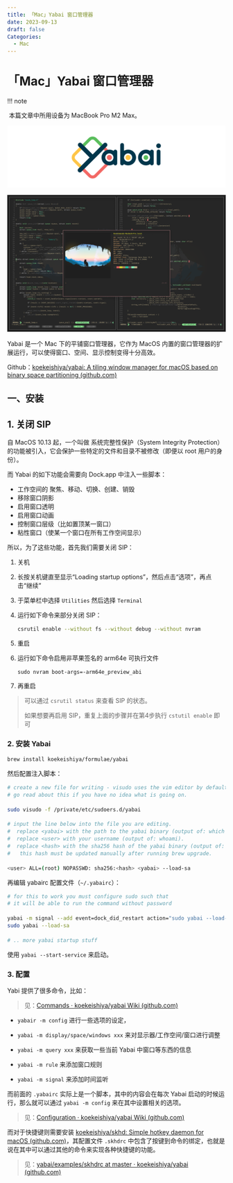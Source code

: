 ```yaml
---
title: 「Mac」Yabai 窗口管理器
date: 2023-09-13
draft: false
Categories:
  - Mac
---
```


# 「Mac」Yabai 窗口管理器

!!! note

​	本篇文章中所用设备为 MacBook Pro M2 Max。

![Banner](./assets/banner.svg)

![screenshot.png](./assets/screenshot.png)

Yabai 是一个 Mac 下的平铺窗口管理器，它作为 MacOS 内置的窗口管理器的扩展运行，可以使得窗口、空间、显示控制变得十分高效。

Github：[koekeishiya/yabai: A tiling window manager for macOS based on binary space partitioning (github.com)](https://github.com/koekeishiya/yabai)

## 一、安装

## 1. 关闭 SIP

自 MacOS 10.13 起，一个叫做 系统完整性保护（System Integrity Protection）的功能被引入，它会保护一些特定的文件和目录不被修改（即便以 root 用户的身份）。

而 Yabai 的如下功能会需要向 Dock.app 中注入一些脚本：

- 工作空间的 聚焦、移动、切换、创建、销毁
- 移除窗口阴影
- 启用窗口透明
- 启用窗口动画
- 控制窗口层级（比如置顶某一窗口）
- 粘性窗口（使某一个窗口在所有工作空间显示）

所以，为了这些功能，首先我们需要关闭 SIP：

1. 关机

2. 长按关机键直至显示“Loading startup options”，然后点击“选项”，再点击“继续”

3. 于菜单栏中选择 `Utilities` 然后选择 `Terminal`

4. 运行如下命令来部分关闭 SIP：

   ```bash
   csrutil enable --without fs --without debug --without nvram
   ```

5. 重启

6. 运行如下命令启用非苹果签名的 arm64e 可执行文件

   ```
   sudo nvram boot-args=-arm64e_preview_abi
   ```

7. 再重启

> 可以通过 `csrutil status` 来查看 SIP 的状态。
>
> 如果想要再启用 SIP，重复上面的步骤并在第4步执行 `cstutil enable` 即可

### 2. 安装 Yabai

```bash
brew install koekeishiya/formulae/yabai
```

然后配置注入脚本：

```bash
# create a new file for writing - visudo uses the vim editor by default.
# go read about this if you have no idea what is going on.

sudo visudo -f /private/etc/sudoers.d/yabai

# input the line below into the file you are editing.
#  replace <yabai> with the path to the yabai binary (output of: which yabai).
#  replace <user> with your username (output of: whoami). 
#  replace <hash> with the sha256 hash of the yabai binary (output of: shasum -a 256 $(which yabai)).
#   this hash must be updated manually after running brew upgrade.

<user> ALL=(root) NOPASSWD: sha256:<hash> <yabai> --load-sa
```

再编辑 yabairc 配置文件（`~/.yabairc`）：

```bash
# for this to work you must configure sudo such that
# it will be able to run the command without password

yabai -m signal --add event=dock_did_restart action="sudo yabai --load-sa"
sudo yabai --load-sa

# .. more yabai startup stuff
```

使用 `yabai --start-service` 来启动。

### 3. 配置

Yabi 提供了很多命令，比如：

> 见：[Commands · koekeishiya/yabai Wiki (github.com)](https://github.com/koekeishiya/yabai/wiki/Commands#message-passing-interface)

- `yabair -m config` 进行一些选项的设定，

- `yabai -m display/space/windows xxx` 来对显示器/工作空间/窗口进行调整
- `yabai -m query xxx` 来获取一些当前 Yabai 中窗口等东西的信息
- `yabai -m rule` 来添加窗口规则
- `yabai -m signal` 来添加时间监听



而前面的 `.yabairc` 实际上是一个脚本，其中的内容会在每次 Yabai 启动的时候运行，那么就可以通过 `yabai -m config` 来在其中设置相关的选项。

> 见：[Configuration · koekeishiya/yabai Wiki (github.com)](https://github.com/koekeishiya/yabai/wiki/Configuration#configuration-file)



而对于快捷键则需要安装 [koekeishiya/skhd: Simple hotkey daemon for macOS (github.com)](https://github.com/koekeishiya/skhd)，其配置文件 `.skhdrc` 中包含了按键到命令的绑定，也就是说在其中可以通过其他的命令来实现各种快捷键的功能。

> 见：[yabai/examples/skhdrc at master · koekeishiya/yabai (github.com)](https://github.com/koekeishiya/yabai/blob/master/examples/skhdrc)

